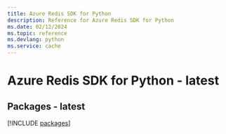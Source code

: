 ```yaml
---
title: Azure Redis SDK for Python
description: Reference for Azure Redis SDK for Python
ms.date: 02/12/2024
ms.topic: reference
ms.devlang: python
ms.service: cache
---
```

# Azure Redis SDK for Python - latest
## Packages - latest
[!INCLUDE [packages](redis-index.md)]